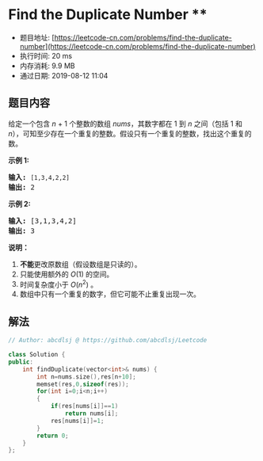 # Find the Duplicate Number **
- 题目地址: [https://leetcode-cn.com/problems/find-the-duplicate-number](https://leetcode-cn.com/problems/find-the-duplicate-number)
- 执行时间: 20 ms
- 内存消耗: 9.9 MB
- 通过日期: 2019-08-12 11:04

## 题目内容
<p>给定一个包含 <em>n</em> + 1 个整数的数组 <em>nums</em>，其数字都在 1 到 <em>n </em>之间（包括 1 和 <em>n</em>），可知至少存在一个重复的整数。假设只有一个重复的整数，找出这个重复的数。</p>

<p><strong>示例 1:</strong></p>

<pre><strong>输入:</strong> <code>[1,3,4,2,2]</code>
<strong>输出:</strong> 2
</pre>

<p><strong>示例 2:</strong></p>

<pre><strong>输入:</strong> [3,1,3,4,2]
<strong>输出:</strong> 3
</pre>

<p><strong>说明：</strong></p>

<ol>
	<li><strong>不能</strong>更改原数组（假设数组是只读的）。</li>
	<li>只能使用额外的 <em>O</em>(1) 的空间。</li>
	<li>时间复杂度小于 <em>O</em>(<em>n</em><sup>2</sup>) 。</li>
	<li>数组中只有一个重复的数字，但它可能不止重复出现一次。</li>
</ol>


## 解法
```cpp
// Author: abcdlsj @ https://github.com/abcdlsj/Leetcode

class Solution {
public:
    int findDuplicate(vector<int>& nums) {
        int n=nums.size(),res[n+10];
        memset(res,0,sizeof(res));
        for(int i=0;i<n;i++)
        {
            if(res[nums[i]]==1)
                return nums[i];
            res[nums[i]]=1;
        }
        return 0;
    }
};

```